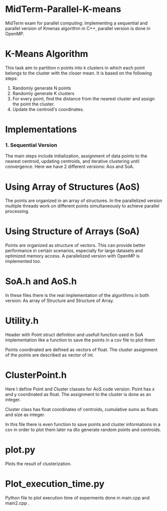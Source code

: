 # MidTerm-Parallel-K-means
MidTerm exam for parallel computing: Implementing a sequential and parallel version of Kmenas algorithm in C++, parallel version is done in OpenMP.


# K-Means Algorithm

This task aim to partition n points into k clusters in which each point belongs to the cluster with the closer mean. It is based on the following steps:

1. Randomly generate N points
2. Randomly generate K clusters
3. For every point, find the distance from the nearest cluster and assign the point the cluster.
4. Update the centroid's coordinates.

# Implementations
### 1. Sequential Version
The main steps include initialization, assignment of data points to the nearest centroid, updating centroids, and iterative clustering until convergence. Here we have 2 different versions: Aos and SoA.

# Using Array of Structures (AoS)
The points are organized in an array of structures. In the parallelized version multiple threads work on different points simultaneously to achieve parallel processing.

# Using Structure of Arrays (SoA)
Points are organized as structure of vectors. This can provide better performance in certain scenarios, especially for large datasets and optimized memory access. A parallelized version with OpenMP is implemented too.

# SoA.h and AoS.h

In these files there is the real implementation of the algorithms in both version: As array of Structure and Structure of Array.

# Utility.h
Header with Point struct definition and usefull function used in SoA implementation like a function to save the points in a csv file to plot them

Points coordinated are defined as vectors of float. The cluster assignment of the points are described as vector of int.

# ClusterPoint.h
Here I define Point and Cluster classes for AoS code version. Point has x and y coordinated as float. The assignment to the cluster is done as an integer.

Cluster class has float coordinates of centroids, cumulative sums as floats and size as integer.

In this file there is even function to save points and cluster informations in a csv in order to plot them later na dto generate random points and centroids.

# plot.py

Plots the result of clusterization.

# Plot_execution_time.py

Python file to plot execution time of experments done in main.cpp and main2.cpp .
